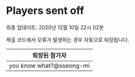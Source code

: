 # Players sent off
최종 업데이트: 2020년 12월 10일 22시 02분


제출 코드에서 오류가 발생하는 경우 자동으로 퇴장됩니다.


| 퇴장된 참가자 |
|:---:|
| you know what?@sseong-mi |